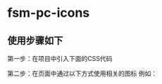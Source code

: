 # fsm-pc-icons
## 使用步骤如下
 第一步：在项目中引入下面的CSS代码
 <link href="build/lib/fonts/style.css" rel="stylesheet">
 
 第二步：在页面中通过以下方式使用相关的图标
 <i class="icon-pc icon-name"></i>
 例如：
 <i class="icon-pc icon-crop_free"></i>
 
